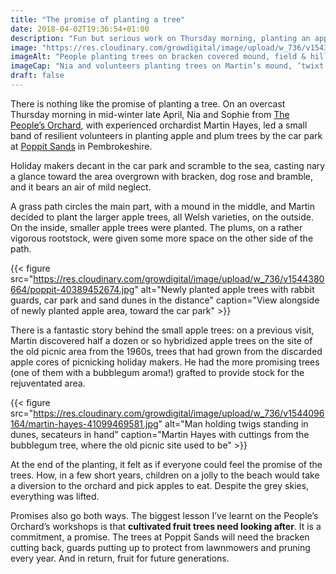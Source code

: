 ```yaml
---
title: "The promise of planting a tree"
date: 2018-04-02T19:36:54+01:00
description: "Fun but serious work on Thursday morning, planting an apple and plum orchard by the car park at Poppit Sands, St Dogmaels, Pembrokeshire"
image: "https://res.cloudinary.com/growdigital/image/upload/w_736/v1543959649/tpo-27226348918.jpg"
imageAlt: "People planting trees on bracken covered mound, field & hill in background"
imageCap: "Nia and volunteers planting trees on Martin’s mound, ’twixt the hills & the sea"
draft: false
---
```


There is nothing like the promise of planting a tree. On an overcast Thursday morning in mid-winter late April, Nia and Sophie from [The People’s Orchard](http://www.stdogmaelsabbey.org.uk/peoplesorchard), with experienced orchardist Martin Hayes, led a small band of resilient volunteers in planting apple and plum trees by the car park at [Poppit Sands](http://www.visitpembrokeshire.com/explore-pembrokeshire/beaches/poppit-sands/) in Pembrokeshire. 

Holiday makers decant in the car park and scramble to the sea, casting nary a glance toward the area overgrown with bracken, dog rose and bramble, and it bears an air of mild neglect. 

A grass path circles the main part, with a mound in the middle, and Martin decided to plant the larger apple trees, all Welsh varieties, on the outside. On the inside, smaller apple trees were planted. The plums, on a rather vigorous rootstock, were given some more space on the other side of the path. 

{{< figure src="https://res.cloudinary.com/growdigital/image/upload/w_736/v1544380664/poppit-40389452674.jpg" alt="Newly planted apple trees with rabbit guards, car park and sand dunes in the distance" caption="View alongside of newly planted apple area, toward the car park" >}}

There is a fantastic story behind the small apple trees: on a previous visit, Martin discovered half a dozen or so hybridized apple trees on the site of the old picnic area from the 1960s, trees that had grown from the discarded apple cores of picnicking holiday makers. He had the more promising trees (one of them with a bubblegum aroma!) grafted to provide stock for the rejuventated area.

{{< figure src="https://res.cloudinary.com/growdigital/image/upload/w_736/v1544096164/martin-hayes-41099469581.jpg" alt="Man holding twigs standing in dunes, secateurs in hand" caption="Martin Hayes with cuttings from the bubblegum tree, where the old picnic site used to be" >}}

At the end of the planting, it felt as if everyone could feel the promise of the trees. How, in a few short years, children on a jolly to the beach would take a diversion to the orchard and pick apples to eat. Despite the grey skies, everything was lifted. 

Promises also go both ways. The biggest lesson I’ve learnt on the People’s Orchard’s workshops is that **cultivated fruit trees need looking after**. It is a commitment, a promise. The trees at Poppit Sands will need the bracken cutting back, guards putting up to protect from lawnmowers and pruning every year. And in return, fruit for future generations.
